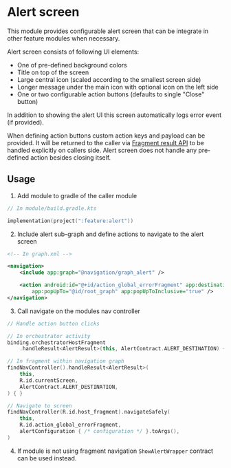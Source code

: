 # Alert screen

This module provides configurable alert screen that can
be integrate in other feature modules when necessary.

Alert screen consists of following UI elements:

* One of pre-defined background colors
* Title on top of the screen
* Large central icon (scaled according to the smallest screen side)
* Longer message under the main icon with optional icon on the left side
* One or two configurable action buttons (defaults to single "Close" button)

In addition to showing the alert UI this screen automatically logs error event (if provided).

When defining action buttons custom action keys and payload can be provided.
It will be returned to the caller
via [Fragment result API](https://developer.android.com/guide/fragments/communicate#fragment-result)
to be handled explicitly on callers side.
Alert screen does not handle any pre-defined action besides closing itself.

## Usage

1. Add module to gradle of the caller module

```kotlin
// In module/build.gradle.kts

implementation(project(":feature:alert"))
```

2. Include alert sub-graph and define actions to navigate to the alert screen

```xml
<!-- In graph.xml -->

<navigation>
    <include app:graph="@navigation/graph_alert" />

    <action android:id="@+id/action_global_errorFragment" app:destination="@id/graph_alert"
        app:popUpTo="@id/root_graph" app:popUpToInclusive="true" />
</navigation>
```

3. Call navigate on the modules nav controller

```kotlin
// Handle action button clicks

// In orchestrator activity
binding.orchestratorHostFragment
    .handleResult<AlertResult>(this, AlertContract.ALERT_DESTINATION) { }

// In fragment within navigation graph
findNavController().handleResult<AlertResult>(
    this, 
    R.id.currentScreen,
    AlertContract.ALERT_DESTINATION,
) { }

// Navigate to screen
findNavController(R.id.host_fragment).navigateSafely(
    this,
    R.id.action_global_errorFragment,
    alertConfiguration { /* configuration */ }.toArgs(),
)
```

4. If module is not using fragment navigation `ShowAlertWrapper` contract can be used instead.

